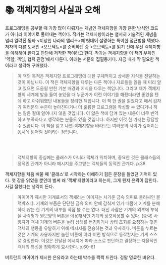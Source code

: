 # 📚 객체지향의 사실과 오해
프로그래밍을 공부할 때 가장 많이 다뤄지는 개념인 객체지향을 가장 흔한 방식인 코드가 아니라 이야기로 풀어내는 책이다. 작가는 객체지향이라는 철저히 기술적인 개념을 널리 알려진 동화 <이상한 나라의 앨리스>에 빗대어 설명하는 특이한 접근법을 택했다. 저자의 다른 도서인 <오브젝트>를 준비하던 중 <오브젝트>를 읽기 전에 우선 객체지향을 이해해야 한다고 판단해 저작한 책이라고 한다. 작가는 객체지향을 이 책의 부제인 '역할, 책임, 협력 관점'에서 다룬다. 아래는 서문의 집필동기다. 지금 내게 딱 필요한 책이라고 생각해 구매했다. 
> 이 책의 목적은 객체지향 프로그래밍에 대한 구체적이고 상세한 지식을 전달하는 것이 아닙니다. 이 책은 객체지향을 다루는 다른 책이나 자료들을 읽을 때 미리 알고 있으면 도움될 만한 기본 배경과 지식을 다루는 책입니다. 그리고 제가 객체지향의 세계에 발을 들여 놓았을 때 누군가가 이런 이야기를 해줬더라면 좋았을 텐데 하고 아쉬워했던 내용들을 정리한 책입니다. 이 책 한 권을 읽었다고 해서 갑자기 여러분의 수준이 높아진다거나 더 훌륭한 프로그램을 작성할 수 있다거나 하는 일은 절대 일어나지 않을 것입니다. 이 얇은 책에 담겨 있는 내용이 너무 빈약하고 부족하다고 생각하는 분들도 있을 것입니다. 하지만 이것 한 가지는 장담할 수 있습니다. 이 책을 읽고 나면 객체지향을 바라보는 여러분의 시야가 깊어지는 동시에 넓어질 것이라는 점입니다.

<br/><br/>
> 객체지향의 중심에는 클래스가 아니라 객체가 위치하며, 중요한 것은 클래스들의 정적인 관계가 아니라 메시지를 주고받는 객체들의 동적인 관계다. p.38

객체지향을 처음 배울 때 '클래스'로 시작하는 이해하기 힘든 문장을 들었던 기억이 있다. 첫 장을 읽었을 뿐인데 벌써 왜 '객체'지향이라고 하는지, 그게 뭔지 윤곽이 잡힌다. 사길 잘했다는 생각이 든다.


> 마이어가 제시한 기계로서의 객체라는 이미지는 차가운 금속 외피로 둘러싸인 블랙박스다. 기계의 부품은 단단한 금속 외피 안에 감춰져 있기 때뭄에 기계를 분해하지 않는 한 기계의 내부를 직접 볼 수는 없다. 대신 사람은 기계의 외부에 부착된 사각형과 원모양의 버튼을 이용해서만 기계와 상호작용할 수 있다. (중략) 사용자가 객체 기계의 버튼을 눌러 상태를 변경하거나 상태 조회를 요청하는 것은 객체의 행동을 유발하기 위해 메시지를 전송하는 것과 유사하다. 버튼을 누르는 것은 기계의 사용자지만 눌린 버튼에 따라 어떤 방식으로 동작할지는 기계 스스로 결정한다. 이것은 전달된 메시지에 따라 스스로 판단하고 결정하는 자율적인 객체의 특성을 정확하게 묘사한다. p.60-61

버트란트 마이어가 제시한 은유라고 하는데 박수를 짝짝 드린다. 정말 명료한 비유다.
